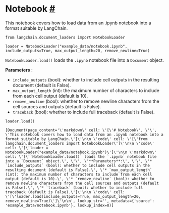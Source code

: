 


 Notebook
 [#](#notebook "Permalink to this headline")
=======================================================



 This notebook covers how to load data from an .ipynb notebook into a format suitable by LangChain.
 







```
from langchain.document_loaders import NotebookLoader

```










```
loader = NotebookLoader("example_data/notebook.ipynb", include_outputs=True, max_output_length=20, remove_newline=True)

```






`NotebookLoader.load()`
 loads the
 `.ipynb`
 notebook file into a
 `Document`
 object.
 



**Parameters** 
 :
 


* `include_outputs`
 (bool): whether to include cell outputs in the resulting document (default is False).
* `max_output_length`
 (int): the maximum number of characters to include from each cell output (default is 10).
* `remove_newline`
 (bool): whether to remove newline characters from the cell sources and outputs (default is False).
* `traceback`
 (bool): whether to include full traceback (default is False).







```
loader.load()

```








```
[Document(page_content='\'markdown\' cell: \'[\'# Notebook\', \'\', \'This notebook covers how to load data from an .ipynb notebook into a format suitable by LangChain.\']\'\n\n \'code\' cell: \'[\'from langchain.document_loaders import NotebookLoader\']\'\n\n \'code\' cell: \'[\'loader = NotebookLoader("example_data/notebook.ipynb")\']\'\n\n \'markdown\' cell: \'[\'`NotebookLoader.load()` loads the `.ipynb` notebook file into a `Document` object.\', \'\', \'**Parameters**:\', \'\', \'* `include_outputs` (bool): whether to include cell outputs in the resulting document (default is False).\', \'* `max_output_length` (int): the maximum number of characters to include from each cell output (default is 10).\', \'* `remove_newline` (bool): whether to remove newline characters from the cell sources and outputs (default is False).\', \'* `traceback` (bool): whether to include full traceback (default is False).\']\'\n\n \'code\' cell: \'[\'loader.load(include_outputs=True, max_output_length=20, remove_newline=True)\']\'\n\n', lookup_str='', metadata={'source': 'example_data/notebook.ipynb'}, lookup_index=0)]

```







